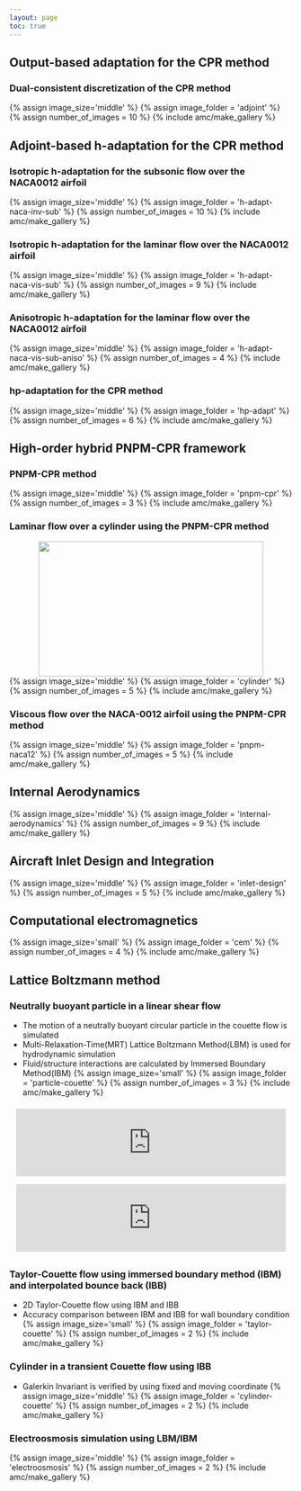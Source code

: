 ```yaml
---
layout: page
toc: true
---
```

## Output-based adaptation for the CPR method
### Dual-consistent discretization of the CPR method
{% assign image_size='middle' %}
{% assign image_folder = 'adjoint' %}
{% assign number_of_images = 10 %}
{% include amc/make_gallery %}

## Adjoint-based h-adaptation for the CPR method
### Isotropic h-adaptation for the subsonic flow over the NACA0012 airfoil
{% assign image_size='middle' %}
{% assign image_folder = 'h-adapt-naca-inv-sub' %}
{% assign number_of_images = 10 %}
{% include amc/make_gallery %}

### Isotropic h-adaptation for the laminar flow over the NACA0012 airfoil
{% assign image_size='middle' %}
{% assign image_folder = 'h-adapt-naca-vis-sub' %}
{% assign number_of_images = 9 %}
{% include amc/make_gallery %}

### Anisotropic h-adaptation for the laminar flow over the NACA0012 airfoil
{% assign image_size='middle' %}
{% assign image_folder = 'h-adapt-naca-vis-sub-aniso' %}
{% assign number_of_images = 4 %}
{% include amc/make_gallery %}

### hp-adaptation for the CPR method
{% assign image_size='middle' %}
{% assign image_folder = 'hp-adapt' %}
{% assign number_of_images = 6 %}
{% include amc/make_gallery %}


## High-order hybrid PNPM-CPR framework
### PNPM-CPR method
{% assign image_size='middle' %}
{% assign image_folder = 'pnpm-cpr' %}
{% assign number_of_images = 3 %}
{% include amc/make_gallery %}

### Laminar flow over a cylinder using the PNPM-CPR method
<img style="display: block; margin: 0 auto;" width="400" height="240" align="middle" src="/img/cylinder/cylinder-p2p3.gif">
{% assign image_size='middle' %}
{% assign image_folder = 'cylinder' %}
{% assign number_of_images = 5 %}
{% include amc/make_gallery %}


### Viscous flow over the NACA-0012 airfoil using the PNPM-CPR method
{% assign image_size='middle' %}
{% assign image_folder = 'pnpm-naca12' %}
{% assign number_of_images = 5 %}
{% include amc/make_gallery %}


## Internal Aerodynamics
{% assign image_size='middle' %}
{% assign image_folder = 'internal-aerodynamics' %}
{% assign number_of_images = 9 %}
{% include amc/make_gallery %}

## Aircraft Inlet Design and Integration
{% assign image_size='middle' %}
{% assign image_folder = 'inlet-design' %}
{% assign number_of_images = 5 %}
{% include amc/make_gallery %}

## Computational electromagnetics
{% assign image_size='small' %}
{% assign image_folder = 'cem' %}
{% assign number_of_images = 4 %}
{% include amc/make_gallery %}

## Lattice Boltzmann method
### Neutrally buoyant particle in a linear shear flow
* The motion of a neutrally buoyant circular particle in the couette flow is simulated
* Multi-Relaxation-Time(MRT) Lattice Boltzmann Method(LBM) is used for hydrodynamic simulation
* Fluid/structure interactions are calculated by Immersed Boundary Method(IBM)
{% assign image_size='small' %}
{% assign image_folder = 'particle-couette' %}
{% assign number_of_images = 3 %}
{% include amc/make_gallery %}

<iframe style="padding:0.5em 0.3em;margin-left:auto;margin-right:auto;display:block;align:center;clear:both;" title="YouTube video player" width="480" height="120" src="http://www.youtube.com/embed/RZuPvglJY6E" frameborder="0">  </iframe>

<iframe style="padding:0.5em 0.3em;margin-left:auto;margin-right:auto;display:block;align:center;clear:both;" title="YouTube video player" width="480" height="120" src="http://www.youtube.com/embed/zammo9QyMg4" frameborder="0">  </iframe>

### Taylor-Couette flow using immersed boundary method (IBM) and interpolated bounce back (IBB)
* 2D Taylor-Couette flow using IBM and IBB
* Accuracy comparison between IBM and IBB for wall boundary condition
{% assign image_size='small' %}
{% assign image_folder = 'taylor-couette' %}
{% assign number_of_images = 2 %}
{% include amc/make_gallery %}
        
### Cylinder in a transient Couette flow using IBB
* Galerkin Invariant is verified by using fixed and moving coordinate
{% assign image_size='middle' %}
{% assign image_folder = 'cylinder-couette' %}
{% assign number_of_images = 2 %}
{% include amc/make_gallery %}

### Electroosmosis simulation using LBM/IBM
{% assign image_size='middle' %}
{% assign image_folder = 'electroosmosis' %}
{% assign number_of_images = 2 %}
{% include amc/make_gallery %}


